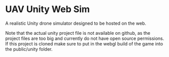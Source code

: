 # UAV Unity Web Sim

A realistic Unity drone simulator designed to be hosted on the web.

Note that the actual unity project file is not available on github, as the project files are too big and currently do not have open source permissions. If this project is cloned make sure to put in the webgl build of the game into the public/unity folder.
